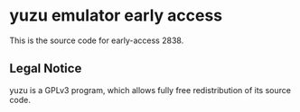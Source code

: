 yuzu emulator early access
=============

This is the source code for early-access 2838.

## Legal Notice

yuzu is a GPLv3 program, which allows fully free redistribution of its source code.